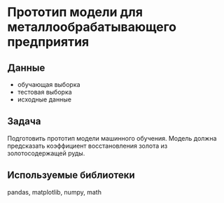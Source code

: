 
# Прототип модели для металлообрабатывающего предприятия

## Данные 
- обучающая выборка
- тестовая выборка
- исходные данные

## Задача
Подготовить прототип модели машинного обучения. Модель должна предсказать коэффициент восстановления золота из золотосодержащей руды. 

## Используемые библиотеки
pandas, matplotlib, numpy, math
